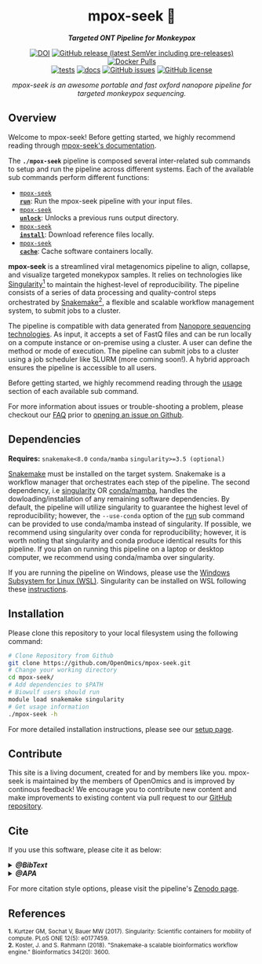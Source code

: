 <div align="center">
   
  <h1>mpox-seek 🔬</h1>
  
  **_Targeted ONT Pipeline for Monkeypox_**

  [![DOI](https://zenodo.org/badge/DOI/10.5281/zenodo.10957607.svg)](https://doi.org/10.5281/zenodo.10957607) [![GitHub release (latest SemVer including pre-releases)](https://img.shields.io/github/v/release/OpenOmics/mpox-seek?color=blue&include_prereleases)](https://github.com/OpenOmics/mpox-seek/releases) [![Docker Pulls](https://img.shields.io/docker/pulls/skchronicles/mpox-seek)](https://hub.docker.com/repository/docker/skchronicles/mpox-seek)<br> [![tests](https://github.com/OpenOmics/mpox-seek/workflows/tests/badge.svg)](https://github.com/OpenOmics/mpox-seek/actions/workflows/main.yaml) [![docs](https://github.com/OpenOmics/mpox-seek/workflows/docs/badge.svg)](https://github.com/OpenOmics/mpox-seek/actions/workflows/docs.yml) [![GitHub issues](https://img.shields.io/github/issues/OpenOmics/mpox-seek?color=brightgreen)](https://github.com/OpenOmics/mpox-seek/issues)  [![GitHub license](https://img.shields.io/github/license/OpenOmics/mpox-seek)](https://github.com/OpenOmics/mpox-seek/blob/main/LICENSE) 
  
  <i>
    mpox-seek is an awesome portable and fast oxford nanopore pipeline for targeted monkeypox sequencing.
  </i>
</div>

## Overview
Welcome to mpox-seek! Before getting started, we highly recommend reading through [mpox-seek's documentation](https://openomics.github.io/mpox-seek/).

The **`./mpox-seek`** pipeline is composed several inter-related sub commands to setup and run the pipeline across different systems. Each of the available sub commands perform different functions: 

 * [<code>mpox-seek <b>run</b></code>](https://openomics.github.io/mpox-seek/usage/run/): Run the mpox-seek pipeline with your input files.
 * [<code>mpox-seek <b>unlock</b></code>](https://openomics.github.io/mpox-seek/usage/unlock/): Unlocks a previous runs output directory.
 * [<code>mpox-seek <b>install</b></code>](https://openomics.github.io/mpox-seek/usage/install/): Download reference files locally.
 * [<code>mpox-seek <b>cache</b></code>](https://openomics.github.io/mpox-seek/usage/cache/): Cache software containers locally.

**mpox-seek** is a streamlined viral metagenomics pipeline to align, collapse, and visualize targeted monekypox samples. It relies on technologies like [Singularity<sup>1</sup>](https://singularity.lbl.gov/) to maintain the highest-level of reproducibility. The pipeline consists of a series of data processing and quality-control steps orchestrated by [Snakemake<sup>2</sup>](https://snakemake.readthedocs.io/en/stable/), a flexible and scalable workflow management system, to submit jobs to a cluster.

The pipeline is compatible with data generated from [Nanopore sequencing technologies](https://nanoporetech.com/). As input, it accepts a set of FastQ files and can be run locally on a compute instance or on-premise using a cluster. A user can define the method or mode of execution. The pipeline can submit jobs to a cluster using a job scheduler like SLURM (more coming soon!). A hybrid approach ensures the pipeline is accessible to all users.

Before getting started, we highly recommend reading through the [usage](https://openomics.github.io/mpox-seek/usage/run/) section of each available sub command.

For more information about issues or trouble-shooting a problem, please checkout our [FAQ](https://openomics.github.io/mpox-seek/faq/questions/) prior to [opening an issue on Github](https://github.com/OpenOmics/mpox-seek/issues).

## Dependencies
**Requires:** `snakemake<8.0`  `conda/mamba` `singularity>=3.5 (optional)`  

[Snakemake](https://snakemake.readthedocs.io/en/stable/getting_started/installation.html) must be installed on the target system. Snakemake is a workflow manager that orchestrates each step of the pipeline. The second dependency, i.e [singularity](https://singularity.lbl.gov/all-releases) OR [conda/mamba](https://github.com/conda-forge/miniforge#mambaforge), handles the dowloading/installation of any remaining software dependencies. By default, the pipeline will utilize singularity to guarantee the highest level of reproducibility; however, the `--use-conda` option of the [run](https://openomics.github.io/mpox-seek/usage/run/) sub command can be provided to  use conda/mamba instead of singularity. If possible, we recommend using singularity over conda for reproducibility; however, it is worth noting that singularity and conda produce identical results for this pipeline. If you plan on running this pipeline on a laptop or desktop computer, we recommend using conda/mamba over singularity.

If you are running the pipeline on Windows, please use the [Windows Subsystem for Linux (WSL)](https://learn.microsoft.com/en-us/windows/wsl/install). Singularity can be installed on WSL following these [instructions](https://www.blopig.com/blog/2021/09/using-singularity-on-windows-with-wsl2/).

## Installation
Please clone this repository to your local filesystem using the following command:
```bash
# Clone Repository from Github
git clone https://github.com/OpenOmics/mpox-seek.git
# Change your working directory
cd mpox-seek/
# Add dependencies to $PATH
# Biowulf users should run
module load snakemake singularity
# Get usage information
./mpox-seek -h
```

For more detailed installation instructions, please see our [setup page](https://openomics.github.io/mpox-seek/setup/).

## Contribute 

This site is a living document, created for and by members like you. mpox-seek is maintained by the members of OpenOmics and is improved by continous feedback! We encourage you to contribute new content and make improvements to existing content via pull request to our [GitHub repository](https://github.com/OpenOmics/mpox-seek).

## Cite

If you use this software, please cite it as below:  

<details>
  <summary><b><i>@BibText</i></b></summary>
 
```text
@software{Kuhn_OpenOmics_mpox-seek_2024,
  author       = {Skyler Kuhn and Schaughency, Paul},
  title        = {OpenOmics/mpox-seek: v0.1.0},
  month        = apr,
  year         = 2024,
  publisher    = {Zenodo},
  version      = {v0.1.0},
  doi          = {10.5281/zenodo.10957607},
  url          = {https://doi.org/10.5281/zenodo.10957607}
}
```

</details>

<details>
  <summary><b><i>@APA</i></b></summary>

```text
Skyler Kuhn, & Schaughency, P. (2024). OpenOmics/mpox-seek: v0.1.0 (v0.1.0). Zenodo. https://doi.org/10.5281/zenodo.10957607
```

</details>

For more citation style options, please visit the pipeline's [Zenodo page](https://doi.org/10.5281/zenodo.10957607).


## References

<sup>**1.**  Kurtzer GM, Sochat V, Bauer MW (2017). Singularity: Scientific containers for mobility of compute. PLoS ONE 12(5): e0177459.</sup>  
<sup>**2.**  Koster, J. and S. Rahmann (2018). "Snakemake-a scalable bioinformatics workflow engine." Bioinformatics 34(20): 3600.</sup>  
